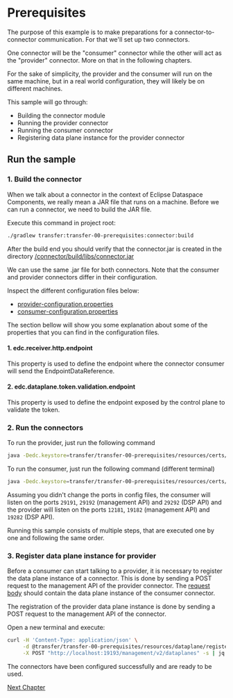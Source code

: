 # Prerequisites

The purpose of this example is to make preparations for a connector-to-connector communication.
For that we'll set up two connectors.

One connector will be the "consumer" connector while the other will act as the
"provider" connector. More on that in the following chapters.

For the sake of simplicity, the provider and the consumer
will run on the same machine, but in a real world configuration, they will likely be on different
machines.

This sample will go through:

* Building the connector module
* Running the provider connector
* Running the consumer connector
* Registering data plane instance for the provider connector

## Run the sample

### 1. Build the connector

When we talk about a connector in the context of Eclipse Dataspace Components, we really mean a JAR file that runs on a machine.
Before we can run a connector, we need to build the JAR file.

Execute this command in project root:

```bash
./gradlew transfer:transfer-00-prerequisites:connector:build
```

After the build end you should verify that the connector.jar is created in the directory
[/connector/build/libs/connector.jar](connector/build/libs/connector.jar)

We can use the same .jar file for both connectors. Note that the consumer and provider connectors differ in their configuration.

Inspect the different configuration files below:

* [provider-configuration.properties](resources/configuration/provider-configuration.properties)
* [consumer-configuration.properties](resources/configuration/consumer-configuration.properties)

The section bellow will show you some explanation about some of the properties that you can find in
the configuration files.

#### 1. edc.receiver.http.endpoint

This property is used to define the endpoint where the connector consumer will send the
EndpointDataReference.

#### 2. edc.dataplane.token.validation.endpoint

This property is used to define the endpoint exposed by the control plane to validate the token.

### 2. Run the connectors

To run the provider, just run the following command

```bash
java -Dedc.keystore=transfer/transfer-00-prerequisites/resources/certs/cert.pfx -Dedc.keystore.password=123456 -Dedc.fs.config=transfer/transfer-00-prerequisites/resources/configuration/provider-configuration.properties -jar transfer/transfer-00-prerequisites/connector/build/libs/connector.jar
```

To run the consumer, just run the following command (different terminal)

```bash
java -Dedc.keystore=transfer/transfer-00-prerequisites/resources/certs/cert.pfx -Dedc.keystore.password=123456 -Dedc.fs.config=transfer/transfer-00-prerequisites/resources/configuration/consumer-configuration.properties -jar transfer/transfer-00-prerequisites/connector/build/libs/connector.jar
```

Assuming you didn't change the ports in config files, the consumer will listen on the
ports `29191`, `29192` (management API) and `29292` (DSP API) and the provider will listen on the
ports `12181`, `19182` (management API) and `19282` (DSP API).

Running this sample consists of multiple steps, that are executed one by one and following the same
order.

### 3. Register data plane instance for provider

Before a consumer can start talking to a provider, it is necessary to register the data plane
instance of a connector. This is done by sending a POST request to the management API of the
provider connector. The [request body](resources/dataplane/register-data-plane-provider.json) should contain the data plane instance of the consumer
connector.

The registration of the provider data plane instance is done by sending a POST
request to the management API of the connector.

Open a new terminal and execute:

```bash
curl -H 'Content-Type: application/json' \
     -d @transfer/transfer-00-prerequisites/resources/dataplane/register-data-plane-provider.json \
     -X POST "http://localhost:19193/management/v2/dataplanes" -s | jq
```

The connectors have been configured successfully and are ready to be used.

[Next Chapter](../transfer-01-negotiation/README.md)
